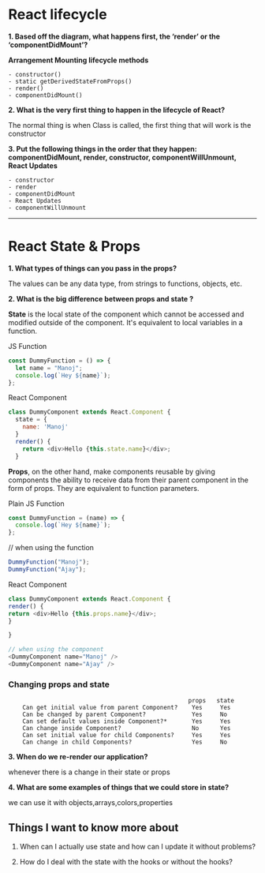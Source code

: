 # React lifecycle

**1. Based off the diagram, what happens first, the ‘render’ or the ‘componentDidMount’?**

**Arrangement Mounting lifecycle methods**

    - constructor()
    - static getDerivedStateFromProps()
    - render()
    - componentDidMount()

**2. What is the very first thing to happen in the lifecycle of React?**

The normal thing is when Class is called, the first thing that will work is the constructor

**3. Put the following things in the order that they happen: componentDidMount, render, constructor, componentWillUnmount, React Updates**

    - constructor
    - render
    - componentDidMount
    - React Updates
    - componentWillUnmount

---

# React State & Props

**1. What types of things can you pass in the props?**

The values can be any data type, from strings to functions, objects, etc.

**2. What is the big difference between props and state ?**

**State** is the local state of the component which cannot be accessed and modified outside of the component. It's equivalent to local variables in a function.

JS Function

```javascript
const DummyFunction = () => {
  let name = "Manoj";
  console.log(`Hey ${name}`);
};
```

React Component

```javascript
class DummyComponent extends React.Component {
  state = {
    name: 'Manoj'
  }
  render() {
    return <div>Hello {this.state.name}</div>;
  }
```

**Props**, on the other hand, make components reusable by giving components the ability to receive data from their parent component in the form of props. They are equivalent to function parameters.

Plain JS Function

```javascript
const DummyFunction = (name) => {
  console.log(`Hey ${name}`);
};
```

// when using the function

```javascript
DummyFunction("Manoj");
DummyFunction("Ajay");
```

React Component

```javascript
class DummyComponent extends React.Component {
render() {
return <div>Hello {this.props.name}</div>;
}

}

// when using the component
<DummyComponent name="Manoj" />
<DummyComponent name="Ajay" />
```

### Changing props and state

```
                                                   props   state
    Can get initial value from parent Component?    Yes     Yes
    Can be changed by parent Component?             Yes     No
    Can set default values inside Component?*       Yes     Yes
    Can change inside Component?                    No      Yes
    Can set initial value for child Components?     Yes     Yes
    Can change in child Components?                 Yes     No
```

**3. When do we re-render our application?**

whenever there is a change in their state or props

**4. What are some examples of things that we could store in state?**

we can use it with objects,arrays,colors,properties

## Things I want to know more about

1. When can I actually use state and how can I update it without problems?

2. How do I deal with the state with the hooks or without the hooks?
